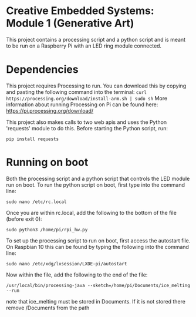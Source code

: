 # Creative Embedded Systems: Module 1 (Generative Art)

This project contains a processing script and a python script and is meant to be run on a Raspberry Pi with an LED ring module connected.

# Dependencies
This project requires Processing to run. You can download this by copying and pasting the following command into the terminal:
`curl https://processing.org/download/install-arm.sh | sudo sh`
More information about running Processing on Pi can be found here: https://pi.processing.org/download/

This project also makes calls to two web apis and uses the Python 'requests' module to do this. Before starting the Python script, run:

`pip install requests`

# Running on boot
Both the processing script and a python script that controls the LED module run on boot.
To run the python script on boot, first type into the command line:

`sudo nano /etc/rc.local`

Once you are within rc.local, add the following to the bottom of the file (before exit 0):

`sudo python3 /home/pi/rpi_hw.py`

To set up the processing script to run on boot, first access the autostart file. On Raspbian 10 this can be found by typing the following into the command line:

`sudo nano /etc/xdg/lxsession/LXDE-pi/autostart`

Now within the file, add the following to the end of the file:

`/usr/local/bin/processing-java --sketch=/home/pi/Documents/ice_melting --run`

note that ice_melting must be stored in Documents. If it is not stored there remove /Documents from the path
